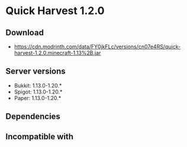 # Quick Harvest 1.2.0

## Download
- https://cdn.modrinth.com/data/FY0jkFLc/versions/cn07e4RS/quick-harvest-1.2.0.minecraft-1.13%2B.jar

## Server versions
- Bukkit: 1.13.0-1.20.*
- Spigot: 1.13.0-1.20.*
- Paper: 1.13.0-1.20.*

## Dependencies

## Incompatible with